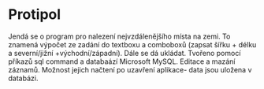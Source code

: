 # Protipol
Jendá se o program pro nalezení nejvzdálenějšího místa na zemi. To znamená výpočet ze zadání do textboxu a comboboxů (zapsat šířku + délku a severní/jižní +východní/západní). 
Dále se dá ukládat. Tvořeno pomocí příkazů sql command a databaází Microsoft MySQL.
Editace a mazání záznamů. Možnost jejich načtení po uzavření aplikace- data jsou uložena v databázi. 
